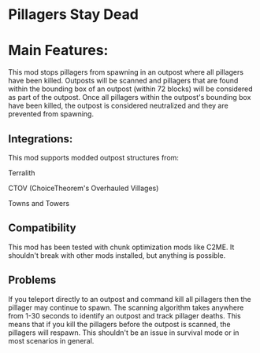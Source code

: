 # Pillagers Stay Dead

# Main Features:

This mod stops pillagers from spawning in an outpost where all pillagers have been killed. Outposts will be scanned and pillagers that are found within the bounding box of an outpost (within 72 blocks) will be considered as part of the outpost. Once all pillagers within the outpost's bounding box have been killed, the outpost is considered neutralized and they are prevented from spawning.

## Integrations:

This mod supports modded outpost structures from:

Terralith

CTOV (ChoiceTheorem's Overhauled Villages)

Towns and Towers

## Compatibility

This mod has been tested with chunk optimization mods like C2ME. It shouldn't break with other mods installed, but anything is possible.

## Problems

If you teleport directly to an outpost and command kill all pillagers then the pillager may continue to spawn. The scanning algorithm takes anywhere from 1-30 seconds to identify an outpost and track pillager deaths. This means that if you kill the pillagers before the outpost is scanned, the pillagers will respawn. This shouldn't be an issue in survival mode or in most scenarios in general.